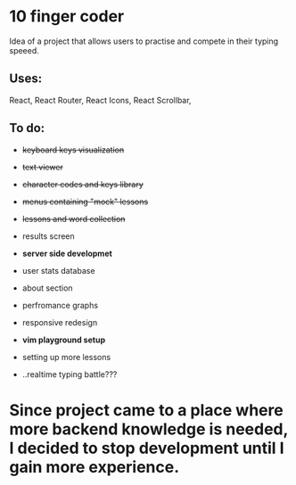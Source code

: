 # 10 finger coder

Idea of a project that allows users to practise and compete in their typing speeed.

## Uses:
React, React Router, React Icons, React Scrollbar,

## To do:

- ~~keyboard keys visualization~~
- ~~text viewer~~
- ~~character codes and keys library~~
- ~~menus containing "mock" lessons~~
- ~~lessons and word collection~~
- results screen
- **server side developmet**
- user stats database
- about section
- perfromance graphs
- responsive redesign
- **vim playground setup**
- setting up more lessons

- ..realtime typing battle???

# Since project came to a place where more backend knowledge is needed, I decided to stop development until I gain more experience.

